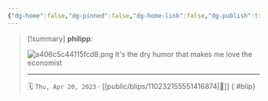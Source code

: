 ```yaml
---
{"dg-home":false,"dg-pinned":false,"dg-home-link":false,"dg-publish":true,"type":"blip","disabled rules":["yaml-title","yaml-title-alias","file-name-heading"],"title":"philipp on mastodon @ 2023-04-20","created-date":"2023-04-20T16:46:49","id":110232155551416880,"updated-date":"2025-05-02T08:50:43","dg-path":"blips/110232155551416874.md","permalink":"/blips/110232155551416874/","dgPassFrontmatter":true}
---
```


> [!summary] **philipp**:
>
> ![a406c5c44115fcd8.png](/img/user/attachments/a406c5c44115fcd8.png)
> It's the dry humor that makes me love the economist
> - - -
>
> 🗓️ `Thu, Apr 20, 2023` · [[public/blips/110232155551416874\|🔗]]
{ #blip}

